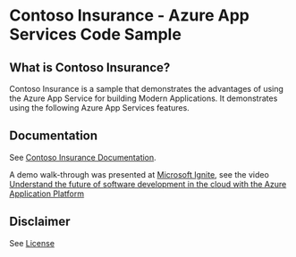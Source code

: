 # Contoso Insurance - Azure App Services Code Sample

## What is Contoso Insurance?

Contoso Insurance is a sample that demonstrates the advantages of using the Azure App Service for building Modern Applications.  It demonstrates using the following Azure App Services features.

## Documentation

See [Contoso Insurance Documentation](https://azure-samples.github.io/ContosoInsurance).

A demo walk-through was presented at [Microsoft Ignite](https://ignite.microsoft.com), see the video [Understand the future of software development in the cloud with the Azure Application Platform](https://channel9.msdn.com/Events/Ignite/2016/BRK2085-TS)

## Disclaimer

See [License](LICENSE.txt)
